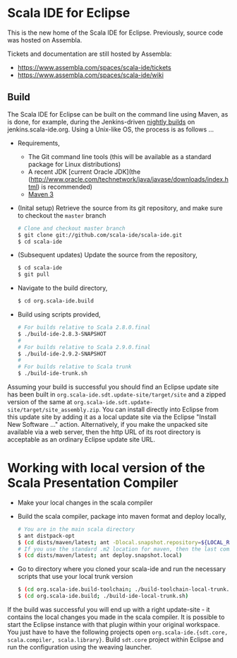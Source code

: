 Scala IDE for Eclipse
==============

This is the new home of the Scala IDE for Eclipse. Previously, source code was hosted on Assembla.

Tickets and documentation are still hosted by Assembla:

* https://www.assembla.com/spaces/scala-ide/tickets
* https://www.assembla.com/spaces/scala-ide/wiki


Build
-------

The Scala IDE for Eclipse can be built on the command line using Maven, as is done, for example, during the Jenkins-driven [nightly builds](http://jenkins.scala-ide.org) on jenkins.scala-ide.org. Using a Unix-like OS, the process is as follows ...

* Requirements,
    * The Git command line tools (this will be available as a standard package for Linux distributions)
    * A recent JDK [current Oracle JDK](the (http://www.oracle.com/technetwork/java/javase/downloads/index.html) is recommended)
    * [Maven 3](http://maven.apache.org/download.html)
* (Inital setup) Retrieve the source from its git repository, and make sure to checkout the `master` branch

	```bash
	# Clone and checkout master branch
	$ git clone git://github.com/scala-ide/scala-ide.git
	$ cd scala-ide
	```

* (Subsequent updates) Update the source from the repository,

	```bash
	$ cd scala-ide
	$ git pull
	```

* Navigate to the build directory,

	```bash
	$ cd org.scala-ide.build
	```

* Build using scripts provided,

	```bash
	# For builds relative to Scala 2.8.0.final
	$ ./build-ide-2.8.3-SNAPSHOT
	#
	# For builds relative to Scala 2.9.0.final
	$ ./build-ide-2.9.2-SNAPSHOT
	#
	# For builds relative to Scala trunk
	$ ./build-ide-trunk.sh
	```

Assuming your build is successful you should find an Eclipse update site has been built in `org.scala-ide.sdt.update-site/target/site` and a zipped version of the same at `org.scala-ide.sdt.update-site/target/site_assembly.zip`. You can install directly into Eclipse from this update site by adding it as a local update site via the Eclipse "Install New Software ..." action. Alternatively, if you make the unpacked site available via a web server, then the http URL of its root directory is acceptable as an ordinary Eclipse update site URL.

Working with local version of the Scala Presentation Compiler
==========================

  * Make your local changes in the scala compiler 
  * Build the scala compiler, package into maven format and deploy locally,

	```bash
	# You are in the main scala directory
	$ ant distpack-opt
	$ (cd dists/maven/latest; ant -Dlocal.snapshot.repository=${LOCAL_REPO} -Dlocal.release.repository=${LOCAL_REPO} deploy.snapshot.local)
	# If you use the standard .m2 location for maven, then the last command reduces to
	$ (cd dists/maven/latest; ant deploy.snapshot.local)
	```

  * Go to directory where you cloned your scala-ide and run the necessary scripts that use your local trunk version

	```bash
	$ (cd org.scala-ide.build-toolchain; ./build-toolchain-local-trunk.sh)
	$ (cd org.scala-ide.build; ./build-ide-local-trunk.sh)
	```

If the build was successful you will end up with a right update-site - it contains the local changes you made in the scala compiler. It is possible to start the Eclipse instance with that plugin within your original workspace. You just have to have the following projects open `org.scala-ide.{sdt.core, scala.compiler, scala.library}`. Build `sdt.core` project within Eclipse and run the configuration using the weaving launcher.